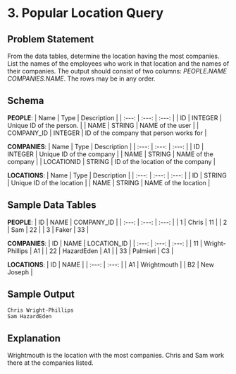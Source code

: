 # 3. Popular Location Query

## Problem Statement
From the data tables, determine the location having the most companies. List the names of the employees who work in that location and the names of their companies. The output should consist of two columns: *PEOPLE.NAME COMPANIES.NAME*. The rows may be in any order.

## Schema
**PEOPLE**:
| Name | Type | Description |
| :---: | :---: | :---: |
| ID | INTEGER | Unique ID of the person. |
| NAME | STRING | NAME of the user |
| COMPANY_ID | INTEGER | ID of the company that person works for |

**COMPANIES**:
| Name | Type | Description |
| :---: | :---: | :---: |
| ID | INTEGER | Unique ID of the company |
| NAME | STRING | NAME of the company |
| LOCATIONID | STRING | ID of the location of the company |

**LOCATIONS**:
| Name | Type | Description |
| :---: | :---: | :---: |
| ID | STRING | Unique ID of the location |
| NAME | STRING | NAME of the location |

## Sample Data Tables
**PEOPLE**:
| ID | NAME | COMPANY_ID |
| :---: | :---: | :---: |
| 1 | Chris | 11 |
| 2 | Sam | 22 |
| 3 | Faker | 33 |

**COMPANIES**:
| ID | NAME | LOCATION_ID |
| :---: | :---: | :---: |
| 11 | Wright-Phillips | A1 |
| 22 | HazardEden | A1 |
| 33 | Palmieri | C3 |

**LOCATIONS**:
| ID | NAME |
| :---: | :---: |
| A1 | Wrightmouth |
| B2 | New Joseph |

## Sample Output
`Chris Wright-Phillips`<br>
`Sam HazardEden`

## Explanation
Wrightmouth is the location with the most companies. Chris and Sam work there at the companies listed.
